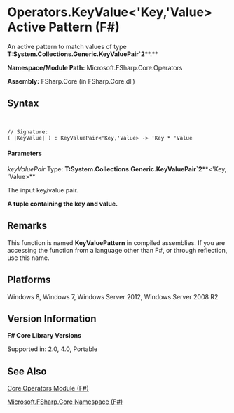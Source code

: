 # Operators.KeyValue<'Key,'Value> Active Pattern (F#)

An active pattern to match values of type **T:System.Collections.Generic.KeyValuePair&#96;2****.**

**Namespace/Module Path:** Microsoft.FSharp.Core.Operators

**Assembly:** FSharp.Core (in FSharp.Core.dll)


## Syntax


```


// Signature:
( |KeyValue| ) : KeyValuePair<'Key,'Value> -> 'Key * 'Value

```



#### Parameters
*keyValuePair*
Type: **T:System.Collections.Generic.KeyValuePair&#96;2****&lt;'Key,                                                                                                              'Value&gt;**


The input key/value pair.



**A tuple containing the key and value.**
## Remarks
This function is named **KeyValuePattern** in compiled assemblies. If you are accessing the function from a language other than F#, or through reflection, use this name.


## Platforms
Windows 8, Windows 7, Windows Server 2012, Windows Server 2008 R2


## Version Information
**F# Core Library Versions**

Supported in: 2.0, 4.0, Portable




## See Also
[Core.Operators Module &#40;F&#35;&#41;](Core.Operators-Module-%5BFSharp%5D.md)

[Microsoft.FSharp.Core Namespace &#40;F&#35;&#41;](Microsoft.FSharp.Core-Namespace-%5BFSharp%5D.md)

